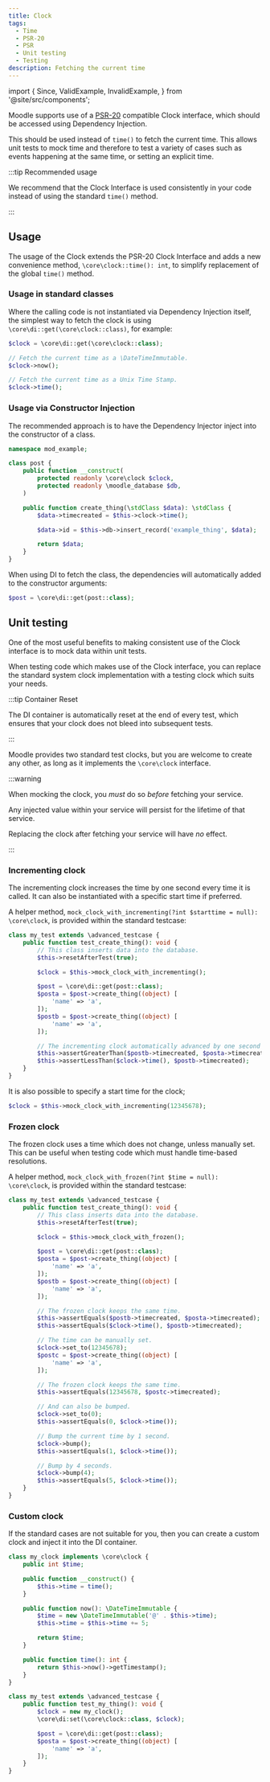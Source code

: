 ```yaml
---
title: Clock
tags:
  - Time
  - PSR-20
  - PSR
  - Unit testing
  - Testing
description: Fetching the current time
---
```


import {
    Since,
    ValidExample,
    InvalidExample,
} from '@site/src/components';

<Since version="4.4" issueNumber="MDL-80838" />

Moodle supports use of a [PSR-20](https://php-fig.org/psr/psr20/) compatible Clock interface, which should be accessed using Dependency Injection.

This should be used instead of `time()` to fetch the current time. This allows unit tests to mock time and therefore to test a variety of cases such as events happening at the same time, or setting an explicit time.

:::tip Recommended usage

We recommend that the Clock Interface is used consistently in your code instead of using the standard `time()` method.

:::

## Usage

The usage of the Clock extends the PSR-20 Clock Interface and adds a new convenience method, `\core\clock::time(): int`, to simplify replacement of the global `time()` method.

### Usage in standard classes

Where the calling code is not instantiated via Dependency Injection itself, the simplest way to fetch the clock is using `\core\di::get(\core\clock::class)`, for example:

```php title="Usage in legacy code"
$clock = \core\di::get(\core\clock::class);

// Fetch the current time as a \DateTimeImmutable.
$clock->now();

// Fetch the current time as a Unix Time Stamp.
$clock->time();
```

### Usage via Constructor Injection

The recommended approach is to have the Dependency Injector inject into the constructor of a class.

```php title="Usage in injected classes"
namespace mod_example;

class post {
    public function __construct(
        protected readonly \core\clock $clock,
        protected readonly \moodle_database $db,
    )

    public function create_thing(\stdClass $data): \stdClass {
        $data->timecreated = $this->clock->time();

        $data->id = $this->db->insert_record('example_thing', $data);

        return $data;
    }
}
```

When using DI to fetch the class, the dependencies will automatically added to the constructor arguments:

```php title="Obtaining the injected class"
$post = \core\di::get(post::class);
```

## Unit testing

One of the most useful benefits to making consistent use of the Clock interface is to mock data within unit tests.

When testing code which makes use of the Clock interface, you can replace the standard system clock implementation with a testing clock which suits your needs.

:::tip Container Reset

The DI container is automatically reset at the end of every test, which ensures that your clock does not bleed into subsequent tests.

:::

Moodle provides two standard test clocks, but you are welcome to create any other, as long as it implements the `\core\clock` interface.

:::warning

When mocking the clock, you _must_ do so _before_ fetching your service.

Any injected value within your service will persist for the lifetime of that service.

Replacing the clock after fetching your service will have *no* effect.

:::

### Incrementing clock

The incrementing clock increases the time by one second every time it is called. It can also be instantiated with a specific start time if preferred.

A helper method, `mock_clock_with_incrementing(?int $starttime = null): \core\clock`, is provided within the standard testcase:

```php title="Obtaining the incrementing clock"
class my_test extends \advanced_testcase {
    public function test_create_thing(): void {
        // This class inserts data into the database.
        $this->resetAfterTest(true);

        $clock = $this->mock_clock_with_incrementing();

        $post = \core\di::get(post::class);
        $posta = $post->create_thing((object) [
            'name' => 'a',
        ]);
        $postb = $post->create_thing((object) [
            'name' => 'a',
        ]);

        // The incrementing clock automatically advanced by one second each time it is called.
        $this->assertGreaterThan($postb->timecreated, $posta->timecreated);
        $this->assertLessThan($clock->time(), $postb->timecreated);
    }
}
```

It is also possible to specify a start time for the clock;

```php title="Setting the start time"
$clock = $this->mock_clock_with_incrementing(12345678);
```

### Frozen clock

The frozen clock uses a time which does not change, unless manually set. This can be useful when testing code which must handle time-based resolutions.

A helper method, `mock_clock_with_frozen(?int $time = null): \core\clock`, is provided within the standard testcase:

```php title="Obtaining and using the frozen clock"
class my_test extends \advanced_testcase {
    public function test_create_thing(): void {
        // This class inserts data into the database.
        $this->resetAfterTest(true);

        $clock = $this->mock_clock_with_frozen();

        $post = \core\di::get(post::class);
        $posta = $post->create_thing((object) [
            'name' => 'a',
        ]);
        $postb = $post->create_thing((object) [
            'name' => 'a',
        ]);

        // The frozen clock keeps the same time.
        $this->assertEquals($postb->timecreated, $posta->timecreated);
        $this->assertEquals($clock->time(), $postb->timecreated);

        // The time can be manually set.
        $clock->set_to(12345678);
        $postc = $post->create_thing((object) [
            'name' => 'a',
        ]);

        // The frozen clock keeps the same time.
        $this->assertEquals(12345678, $postc->timecreated);

        // And can also be bumped.
        $clock->set_to(0);
        $this->assertEquals(0, $clock->time());

        // Bump the current time by 1 second.
        $clock->bump();
        $this->assertEquals(1, $clock->time());

        // Bump by 4 seconds.
        $clock->bump(4);
        $this->assertEquals(5, $clock->time());
    }
}
```

### Custom clock

If the standard cases are not suitable for you, then you can create a custom clock and inject it into the DI container.

```php title="Creating a custom clock"
class my_clock implements \core\clock {
    public int $time;

    public function __construct() {
        $this->time = time();
    }

    public function now(): \DateTimeImmutable {
        $time = new \DateTimeImmutable('@' . $this->time);
        $this->time = $this->time += 5;

        return $time;
    }

    public function time(): int {
        return $this->now()->getTimestamp();
    }
}

class my_test extends \advanced_testcase {
    public function test_my_thing(): void {
        $clock = new my_clock();
        \core\di:set(\core\clock::class, $clock);

        $post = \core\di::get(post::class);
        $posta = $post->create_thing((object) [
            'name' => 'a',
        ]);
    }
}
```
